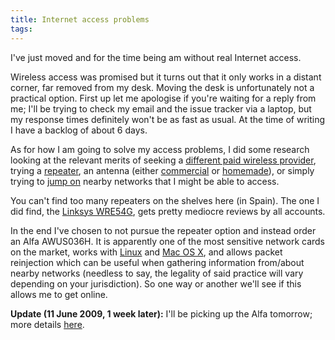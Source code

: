 ```yaml
---
title: Internet access problems
tags: 
---
```


I've just moved and for the time being am without real Internet access.

Wireless access was promised but it turns out that it only works in a distant corner, far removed from my desk. Moving the desk is unfortunately not a practical option. First up let me apologise if you're waiting for a reply from me; I'll be trying to check my email and the issue tracker via a laptop, but my response times definitely won't be as fast as usual. At the time of writing I have a backlog of about 6 days.

As for how I am going to solve my access problems, I did some research looking at the relevant merits of seeking a [different paid wireless provider](http://www.yoigo.com/internet/internet_para_llevar.php), trying a [repeater](http://en.wikipedia.org/wiki/Repeater), an antenna (either [commercial](http://www.cantenna.com/) or [homemade](http://www.turnpoint.net/wireless/cantennahowto.html)), or simply trying to [jump on](http://trac.kismac-ng.org/) nearby networks that I might be able to access.

You can't find too many repeaters on the shelves here (in Spain). The one I did find, the [Linksys WRE54G](http://www.linksysbycisco.com/US/en/products/WRE54G), gets pretty mediocre reviews by all accounts.

In the end I've chosen to not pursue the repeater option and instead order an Alfa AWUS036H. It is apparently one of the most sensitive network cards on the market, works with [Linux](/wiki/Linux) and [Mac OS X](/wiki/Mac_OS_X), and allows packet reinjection which can be useful when gathering information from/about nearby networks (needless to say, the legality of said practice will vary depending on your jurisdiction). So one way or another we'll see if this allows me to get online.

**Update (11 June 2009, 1 week later):** I'll be picking up the Alfa tomorrow; more details [here](/blog/internet-access-update).
